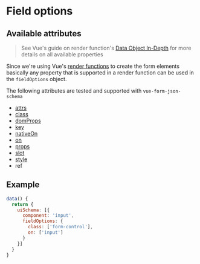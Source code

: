 # Field options

## Available attributes

> See Vue's guide on render function's [Data Object In-Depth]( https://vuejs.org/v2/guide/render-function.html#The-Data-Object-In-Depth) for more details on all available properties

Since we're using Vue's [render functions](https://vuejs.org/v2/guide/render-function.html) to create the form elements basically any property that is supported in a render function can be used in the `fieldOptions` object.

The following attributes are tested and supported with `vue-form-json-schema`

* [attrs](field-options/attrs.md)
* [class](field-options/class.md)
* [domProps](field-options/dom-props.md)
* [key](field-options/key.md)
* [nativeOn](field-options/native-on.md)
* [on](field-options/on.md)
* [props](field-options/props.md)
* [slot](field-options/slot.md)
* [style](field-options/style.md)
* ref

## Example

```js
data() {
  return {
    uiSchema: [{
      component: 'input',
      fieldOptions: {
        class: ['form-control'],
        on: ['input']
      }
    }]
  }
}
```
